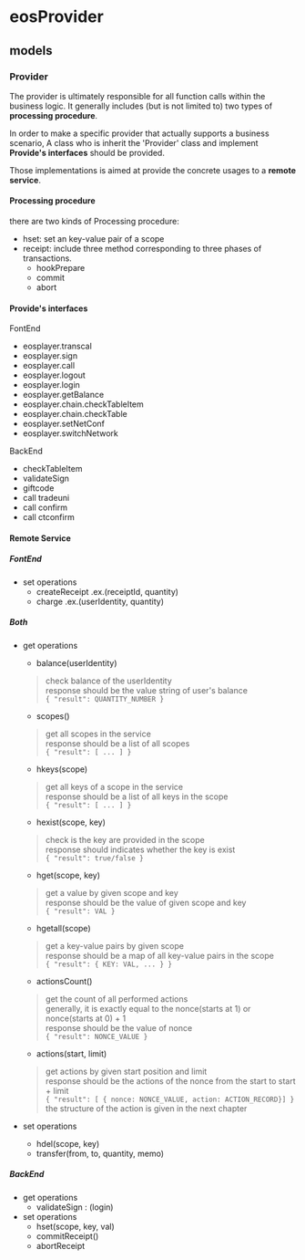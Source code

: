 # eosProvider

## models

### Provider
  
The provider is ultimately responsible for all function calls within the business logic.
It generally includes (but is not limited to) two types of **processing procedure**.

In order to make a specific provider that actually supports a business scenario,
A class who is inherit the 'Provider' class and implement **Provide's interfaces** should be provided.

Those implementations is aimed at provide the concrete usages to a **remote service**.

#### Processing procedure

there are two kinds of Processing procedure:

- hset: set an key-value pair of a scope
- receipt: include three method corresponding to three phases of transactions.
    - hookPrepare
    - commit
    - abort

#### Provide's interfaces

FontEnd

- eosplayer.transcal
- eosplayer.sign
- eosplayer.call
- eosplayer.logout
- eosplayer.login
- eosplayer.getBalance
- eosplayer.chain.checkTableItem
- eosplayer.chain.checkTable
- eosplayer.setNetConf
- eosplayer.switchNetwork

BackEnd

- checkTableItem
- validateSign
- giftcode
- call tradeuni
- call confirm
- call ctconfirm

#### Remote Service

##### FontEnd

- set operations
    - createReceipt .ex.(receiptId, quantity)
    - charge .ex.(userIdentity, quantity)

##### Both

- get operations
    - balance(userIdentity)
    > check balance of the userIdentity  
    response should be the value string of user's balance  
    `{ "result": QUANTITY_NUMBER }`
    - scopes()
    > get all scopes in the service  
    response should be a list of all scopes  
    `{ "result": [ ... ] }`
    - hkeys(scope)
    > get all keys of a scope in the service  
    response should be a list of all keys in the scope  
    `{ "result": [ ... ] }`
    - hexist(scope, key)
    > check is the key are provided in the scope  
    response should indicates whether the key is exist  
    `{ "result": true/false }`
    - hget(scope, key)
    > get a value by given scope and key  
    response should be the value of given scope and key  
    `{ "result": VAL }`
    - hgetall(scope)
    > get a key-value pairs by given scope  
    response should be a map of all key-value pairs in the scope  
    `{ "result": { KEY: VAL, ... } }`
    - actionsCount() 
    > get the count of all performed actions  
    generally, it is exactly equal to the nonce(starts at 1) or nonce(starts at 0) + 1  
    response should be the value of nonce  
    `{ "result": NONCE_VALUE }`
    - actions(start, limit)
    > get actions by given start position and limit  
    response should be the actions of the nonce from the start to start + limit  
    `{ "result": [ { nonce: NONCE_VALUE, action: ACTION_RECORD}] }`  
    the structure of the action is given in the next chapter 
    
- set operations
    - hdel(scope, key)
    - transfer(from, to, quantity, memo)
    

##### BackEnd

- get operations
    - validateSign : (login)
- set operations
    - hset(scope, key, val)
    - commitReceipt()
    - abortReceipt



